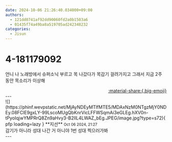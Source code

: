 ```yaml
---
date: 2024-10-06 21:26:40.034000+09:00
authors:
  - 121dd0741af92dd90060fd2a0b1503a6
  - 01435f74a49ba8a519705ad242348232
categories:
  - Jisun
---
```


# 4-181179092

<div class="post-container" markdown="1">
<div class="content-container md-sidebar__scrollwrap" markdown="1">

언니 나 노래방에서 슈퍼소닉 부르고 목 나갔다가 목감기 걸려가지고 그래서 지금 2주 동안 목소리가 이상해

</div>
</div>

<div style="text-align: right;" markdown="1">
<a href="https://weverse.io/fromis9/fanpost/4-181179092" style="text-align: right;">:material-share:{.big-emoji}</a>
</div>
---

<div class="comments-container md-sidebar__scrollwrap" markdown="1">
<div class="comment" markdown="1">
<div class='id-container' markdown="1">
![](https://phinf.wevpstatic.net/MjAyNDEyMTlfMTE5/MDAxNzM0NTgzMjY0NDEy.08FClE9gxLY-99LscoMUgQbKnrVicLFFWSqmAi3eGLEg.hXV0n-tPyoIqjwYMPRrQ8Zn9aHvy3-B2llL4LWAZ_bEg.JPEG/image.jpg?type=s72){ pfp loading=lazy }
**<span class="artist">지선</span>** <small>Oct 06 2024, 21:27</small><br>
</div>
<div class='comment-body' markdown="1">
감기가 아니라 성대 나간 거 아니야 1번 성대 찍으러가봐
</div>
</div>
</div>
---
